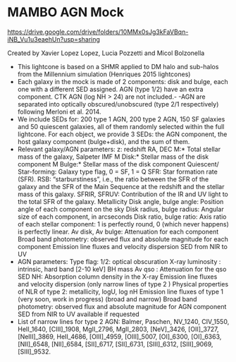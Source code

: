 # MAMBO AGN Mock

https://drive.google.com/drive/folders/10MMx0sJg3kFaVBqn-iNB_Vu1u3eaehUn?usp=sharing

Created by Xavier Lopez Lopez, Lucia Pozzetti and Micol Bolzonella
- This lightcone is based on a SHMR applied to DM halo and sub-halos from the Millennium simulation (Henriques 2015 lightcones)
- Each galaxy in the mock is made of 2 components: disk and bulge, each one with a different SED assigned.
AGN (type 1/2) have an extra component. CTK AGN (log NH > 24) are not included.- -AGN are separated into optically obscured/unobscured (type 2/1 respectively) following Merloni et al. 2014.
- We include SEDs for: 200 type 1 AGN, 200 type 2 AGN, 150 SF galaxies and 50 quiescent galaxies, all of them randomly selected within the full lightcone. For each object, we provide 3 SEDs: the AGN component, the host galaxy component (bulge+disk), and the sum of them.
- Relevant galaxy/AGN parameters:
z: redshift
RA, DEC
M:* Total stellar mass of the galaxy, Salpeter IMF
M Disk:* Stellar mass of the disk component
M Bulge:* Stellar mass of the disk component
Quiescent/ Star-forming: Galaxy type flag, 0 = SF, 1 = Q
SFR: Star formation rate (SFR).
RSB: “starburstiness”, i.e., the ratio between the SFR of the galaxy and the SFR of the Main Sequence at the redshift and the stellar mass of this galaxy.
SFRIR, SFRUV: Contribution of the IR and UV light to the total SFR of the galaxy.
Metallicity
Disk angle, bulge angle: Position angle of each component on the sky
Disk radius, bulge radius: Angular size of each component, in arcseconds
Disk ratio, bulge ratio: Axis ratio of each stellar component: 1 is perfectly round, 0 (which never happens) is perfectly linear.
Av disk, Av bulge: Attenuation for each component
Broad band photometry: observed flux and absolute magnitude for each component
Emission line fluxes and velocity dispersion
SED from NIR to UV
- AGN parameters:
Type flag: 1/2: optical obscuration
X-ray luminosity : intrinsic, hard band [2-10 keV]
BH mass
Av qso : Attenuation for the qso SED
NH:  Absorption column density in the X-ray
Emission line fluxes and velocity dispersion (only narrow lines of type 2 )
Physical properties of NLR of type 2: metallicity, logU, log nH
Emission line fluxes of type 1 (very soon, work in progress) (broad and narrow)
Broad band photometry: observed flux and absolute magnitude for AGN component
SED from NIR to UV available if requested
- List of narrow lines for type 2 AGN:
Balmer, Paschen, NV_1240, CIV_1550, HeII_1640, [CIII]_1908, MgII_2796, MgII_2803, [NeV]_3426, [OII]_3727, [NeIII]_3869, HeII_4686, [OIII]_4959, [OIII]_5007, [OI]_6300, [OI]_6363, [NII]_6548, [NII]_6584, [SII]_6717, [SII]_6731, [SIII]_6312, [SIII]_9069, [SIII]_9532.

